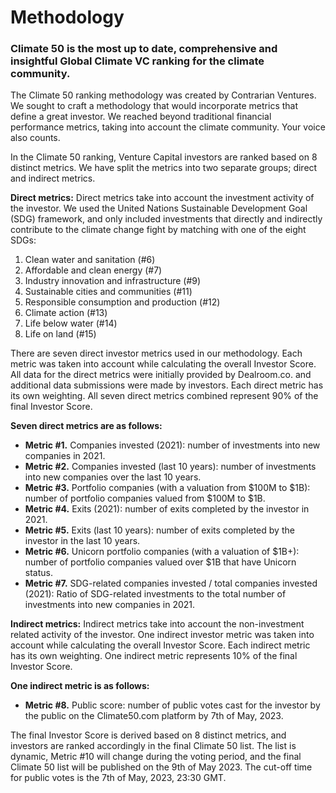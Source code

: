 # Methodology
### Climate 50 is the most up to date, comprehensive and insightful Global Climate VC ranking for the climate community. 

The Climate 50 ranking methodology was created by Contrarian Ventures. We sought to craft a methodology that would incorporate metrics that define a great investor. We reached beyond traditional financial performance metrics, taking into account the climate community. Your voice also counts.

In the Climate 50 ranking, Venture Capital investors are ranked based on 8 distinct metrics. We have split the metrics into two separate groups; direct and indirect metrics.

**Direct metrics:**
Direct metrics take into account the investment activity of the investor. We used the United Nations Sustainable Development Goal (SDG) framework, and only included investments that directly and indirectly contribute to the climate change fight by matching with one of the eight SDGs:

1. Clean water and sanitation (#6)
2. Affordable and clean energy (#7)
3. Industry innovation and infrastructure (#9)
4. Sustainable cities and communities (#11)
5. Responsible consumption and production (#12)
6. Climate action (#13)
7. Life below water (#14)
8. Life on land (#15)

There are seven direct investor metrics used in our methodology. Each metric was taken into account while calculating the overall Investor Score. All data for the direct metrics were initially provided by Dealroom.co. and additional data submissions were made by investors. Each direct metric has its own weighting. All seven direct metrics combined represent 90% of the final Investor Score.

**Seven direct metrics are as follows:**
- **Metric #1.** Companies invested (2021): number of investments into new companies in 2021.
- **Metric #2.** Companies invested (last 10 years): number of investments into new companies over the last 10 years.
- **Metric #3.** Portfolio companies (with a valuation from $100M to $1B): number of portfolio companies valued from $100M to $1B.
- **Metric #4.** Exits (2021): number of exits completed by the investor in 2021.
- **Metric #5.** Exits (last 10 years): number of exits completed by the investor in the last 10 years.
- **Metric #6.** Unicorn portfolio companies (with a valuation of $1B+): number of portfolio companies valued over $1B that have Unicorn status.
- **Metric #7.** SDG-related companies invested / total companies invested (2021): Ratio of SDG-related investments to the total number of investments into new companies in 2021.

**Indirect metrics:**
Indirect metrics take into account the non-investment related activity of the investor. One indirect investor metric was taken into account while calculating the overall Investor Score. Each indirect metric has its own weighting. One indirect metric represents 10% of the final Investor Score.

**One indirect metric is as follows:**
- **Metric #8.** Public score: number of public votes cast for the investor by the public on the Climate50.com platform by 7th of May, 2023.

The final Investor Score is derived based on 8 distinct metrics, and investors are ranked accordingly in the final Climate 50 list. The list is dynamic, Metric #10 will change during the voting period, and the final Climate 50 list will be published on the 9th of May 2023. The cut-off time for public votes is the 7th of May, 2023, 23:30 GMT.
